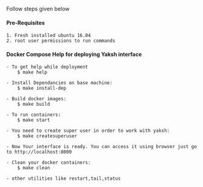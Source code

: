 Follow steps given below

#### Pre-Requisites
	1. Fresh installed ubuntu 16.04
	2. root user permissions to run commands

#### Docker Compose Help for deploying Yaksh interface

	- To get help while deployment
		$ make help

	- Install Dependancies on base machine:
		$ make install-dep

	- Build docker images:
		$ make build

	- To run containers:
		$ make start

	- You need to create super user in order to work with yaksh:
		$ make createsuperuser

	- Now Your interface is ready. You can access it using browser just go to http://localhost:8000

	- Clean your docker containers:
		$ make clean

	- other utilities like restart,tail,status

